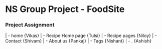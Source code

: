 # NS Group Project - FoodSite

### Project Assignment
| - home {Vikas}
        | - Recipe Home page {Tulsi}
          | - Recipe pages {Niloy}
        | - Contact {Shivam}
        | - About us {Pankaj}
        | - Tags {Nishant}
        | - . {Ashish}